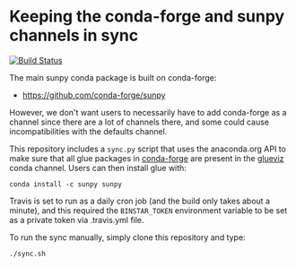 # Keeping the conda-forge and sunpy channels in sync

[![Build Status](https://travis-ci.org/sunpy/conda-sync.svg?branch=master)](https://travis-ci.org/sunpy/conda-sync)

The main sunpy conda package is built on conda-forge:

* https://github.com/conda-forge/sunpy

However, we don't want users to necessarily have to add conda-forge as a channel since there are a lot of channels there, and some could cause incompatibilities with the defaults channel.

This repository includes a ``sync.py`` script that uses the anaconda.org API to make sure that all glue packages in [conda-forge](https://anaconda.org/conda-forge) are present in the [glueviz](https://anaconda.org/glueviz) conda channel. Users can then install glue with:

    conda install -c sunpy sunpy

Travis is set to run as a daily cron job (and the build only takes about a minute), and this required the ``BINSTAR_TOKEN`` environment variable to be set as a private 
token via .travis.yml file.

To run the sync manually, simply clone this repository and type:

    ./sync.sh
